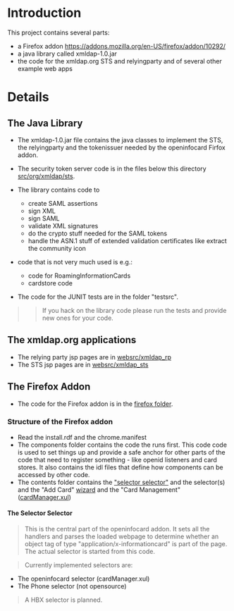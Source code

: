 # Introduction #

This project contains several parts:

  * a Firefox addon https://addons.mozilla.org/en-US/firefox/addon/10292/
  * a java library called xmldap-1.0.jar
  * the code for the xmldap.org STS and relyingparty and of several other example web apps

# Details #

## The Java Library ##

  * The xmldap-1.0.jar file contains the java classes to implement the STS, the relyingparty and the tokenissuer needed by the openinfocard Firfox addon.
  * The security token server code is in the files below this directory [src/org/xmldap/sts](http://code.google.com/p/openinfocard/source/browse/#svn/trunk/src/org/xmldap/sts).

  * The library contains code to
    * create SAML assertions
    * sign XML
    * sign SAML
    * validate XML signatures
    * do the crypto stuff needed for the SAML tokens
    * handle the ASN.1 stuff of extended validation certificates like extract the community icon

  * code that is not very much used is e.g.:
    * code for RoamingInformationCards
    * cardstore code

  * The code for the JUNIT tests are in the folder "testsrc".
> > If you hack on the library code please run the tests and provide new ones for your code.

## The xmldap.org applications ##

  * The relying party jsp pages are in [websrc/xmldap\_rp](http://code.google.com/p/openinfocard/source/browse/#svn/trunk/websrc/xmldap_rp)
  * The STS jsp pages are in [websrc/xmldap\_sts](http://code.google.com/p/openinfocard/source/browse/#svn/trunk/websrc/xmldap_sts)

## The Firefox Addon ##

  * The code for the Firefox addon is in the [firefox folder](http://code.google.com/p/openinfocard/source/browse/#svn/trunk/firefox).

### Structure of the Firefox addon ###

  * Read the install.rdf and the chrome.manifest
  * The components folder contains the code the runs first. This code code is used to set things up and provide a safe anchor for other parts of the code that need to register something - like openid listeners and card stores. It also contains the idl files that define how components can be accessed by other code.
  * The contents folder contains the ["selector selector"](http://code.google.com/p/openinfocard/source/browse/trunk/firefox/chrome/infocard/content/IdentitySelector.js) and the selector(s) and the "Add Card" [wizard](http://code.google.com/p/openinfocard/source/browse/trunk/firefox/chrome/infocard/content/cardWizard.js) and the "Card Management" ([cardManager.xul](http://code.google.com/p/openinfocard/source/browse/trunk/firefox/chrome/infocard/content/cardManager.xul))

#### The Selector Selector ####


> This is the central part of the openinfocard addon.
> It sets all the handlers and parses the loaded webpage to determine whether an object tag of type "application/x-informationcard" is part of the page.
> The actual selector is started from this code.

> Currently implemented selectors are:
  * The openinfocard selector (cardManager.xul)
  * The Phone selector (not opensource)
> A HBX selector is planned.